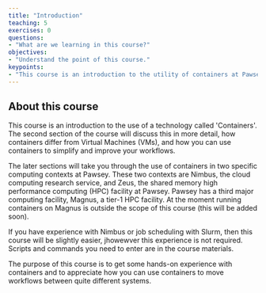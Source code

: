 ```yaml
---
title: "Introduction"
teaching: 5
exercises: 0
questions:
- "What are we learning in this course?"
objectives:
- "Understand the point of this course."
keypoints:
- "This course is an introduction to the utility of containers at Pawsey"
---
```


## About this course
This course is an introduction to the use of a technology called 'Containers'.  The second section of the course will discuss this in more detail,  how containers differ from Virtual Machines (VMs), and how you can use containers to simplify and improve your workflows.

The later sections will take you through the use of containers in two specific computing contexts at Pawsey.  These two contexts are Nimbus, the cloud computing research service, and Zeus, the shared memory high performance computing (HPC) facility at Pawsey.  Pawsey has a third major computing facility, Magnus, a tier-1 HPC facility.  At the moment running containers on Magnus is outside the scope of this course (this will be added soon).

If you have experience with Nimbus or job scheduling with Slurm, then this course will be slightly easier, jhowewver this experience is not required. Scripts and commands you need to enter are in the course materials.

The purpose of this course is to get some hands-on experience with containers and to appreciate how you can use containers to move workflows between quite different systems.
